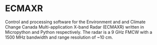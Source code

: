 # ECMAXR


Control and processing software for the Environment and and Climate Change Canada Multi-application X-band Radar (ECMAXR) written in Micropython and Python respectively.
The radar is a 9 GHz FMCW with a 1500 MHz bandwidth and range resolution of ~10 cm.
